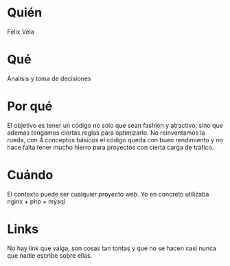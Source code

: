 # Quién
Felix Vela

# Qué
Analisis y toma de decisiones

# Por qué
El objetivo es tener un código no solo que sean fashion y atractivo, sino que además tengamos ciertas reglas para optimizarlo.
No reinventamos la rueda, con 4 conceptos básicos el código queda con buen rendimiento y no hace falta tener mucho hierro para proyectos con cierta carga de tráfico. 

# Cuándo
El contexto puede ser cualquier proyecto web. Yo en concreto utilizaba nginx + php + mysql

# Links
No hay link que valga, son cosas tan tontas y que no se hacen casi nunca que nadie escribe sobre ellas.
